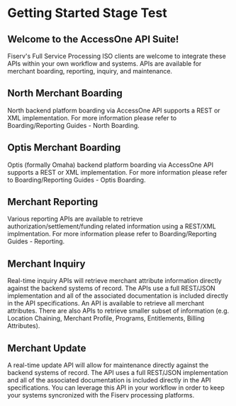 # Getting Started Stage Test

## Welcome to the AccessOne API Suite!

Fiserv's Full Service Processing ISO clients are welcome to integrate these APIs within your own workflow and systems.  APIs are available for merchant boarding, reporting, inquiry, and maintenance.
 

## North Merchant Boarding

North backend platform boarding via AccessOne API supports a REST or XML implementation.  For more information please refer to Boarding/Reporting Guides - North Boarding.


## Optis Merchant Boarding

Optis (formally Omaha) backend platform boarding via AccessOne API supports a REST or XML implementation.  For more information please refer to Boarding/Reporting Guides - Optis Boarding.


## Merchant Reporting

Various reporting APIs are available to retrieve authorization/settlement/funding related information using a REST/XML implmentation.  For more information please refer to Boarding/Reporting Guides - Reporting.


## Merchant Inquiry
Real-time inquiry APIs will retrieve merchant attribute information directly against the backend systems of record.  The APIs use a full REST/JSON implementation and all of the associated documentation is included directly in the API specifications.  An API is available to retrieve all merchant attributes.  There are also APIs to retrieve smaller subset of information (e.g. Location Chaining, Merchant Profile, Programs, Entitlements, Billing Attributes).

## Merchant Update
A real-time update API will allow for maintenance directly against the backend systems of record.  The API uses a full REST/JSON implementation and all of the associated documentation is included directly in the API specifications.  You can leverage this API in your workflow in order to keep your systems syncronized with the Fiserv processing platforms.
